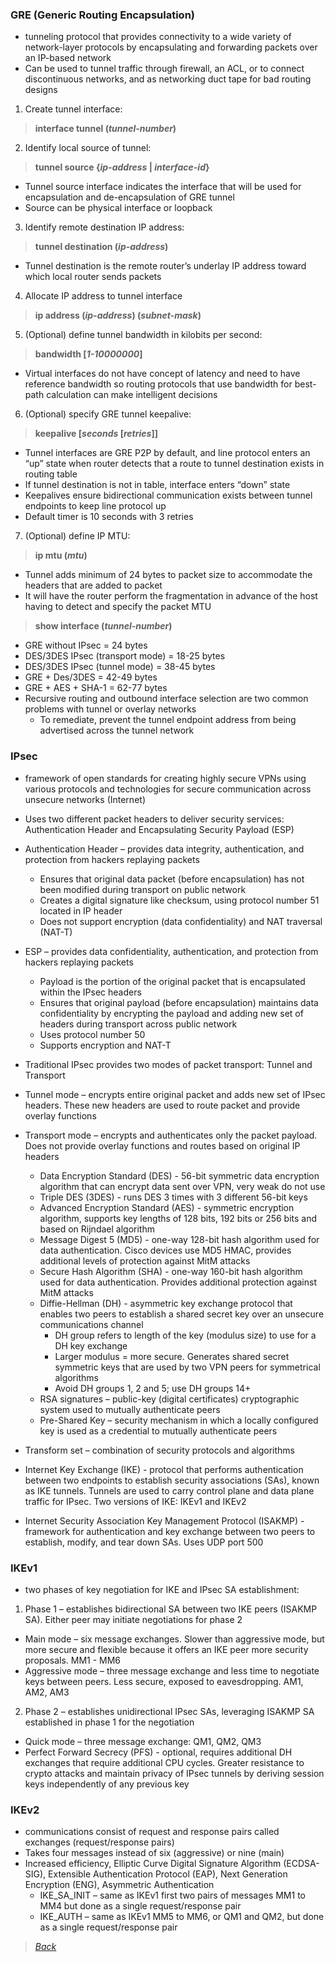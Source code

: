 ### GRE (Generic Routing Encapsulation)  
* tunneling protocol that provides connectivity to a wide variety of network-layer protocols by encapsulating and forwarding packets over an IP-based network  
* Can be used to tunnel traffic through firewall, an ACL, or to connect discontinuous networks, and as networking duct tape for bad routing designs  
1. Create tunnel interface:  
> **interface tunnel (*tunnel-number*)**  
2. Identify local source of tunnel: 
> **tunnel source {*ip-address* | *interface-id*}**  
  * Tunnel source interface indicates the interface that will be used for encapsulation and de-encapsulation of GRE tunnel  
  * Source can be physical interface or loopback  
3. Identify remote destination IP address:  
> **tunnel destination (*ip-address*)**  
  * Tunnel destination is the remote router’s underlay IP address toward which local router sends packets  
4. Allocate IP address to tunnel interface  
> **ip address (*ip-address*) (*subnet-mask*)**  
5. (Optional) define tunnel bandwidth in kilobits per second:  
> **bandwidth [*1-10000000*]**
  * Virtual interfaces do not have concept of latency and need to have reference bandwidth so routing protocols that use bandwidth for best-path calculation can make intelligent decisions  
6.	(Optional) specify GRE tunnel keepalive: 
> **keepalive [*seconds* [*retries*]]**
  * Tunnel interfaces are GRE P2P by default, and line protocol enters an “up” state when router detects that a route to tunnel destination exists in routing table  
  * If tunnel destination is not in table, interface enters “down” state  
  * Keepalives ensure bidirectional communication exists between tunnel endpoints to keep line protocol up  
  * Default timer is 10 seconds with 3 retries  
7.	(Optional) define IP MTU:  
> **ip mtu (*mtu*)**
  * Tunnel adds minimum of 24 bytes to packet size to accommodate the headers that are added to packet  
  * It will have the router perform the fragmentation in advance of the host having to detect and specify the packet MTU  
  
  
> **show interface (*tunnel-number*)**  
* GRE without IPsec = 24 bytes  
* DES/3DES IPsec (transport mode) = 18-25 bytes  
* DES/3DES IPsec (tunnel mode) = 38-45 bytes  
* GRE + Des/3DES = 42-49 bytes  
* GRE + AES + SHA-1 = 62-77 bytes  
* Recursive routing and outbound interface selection are two common problems with tunnel or overlay networks  
  * To remediate, prevent the tunnel endpoint address from being advertised across the tunnel network  
  

### IPsec  
* framework of open standards for creating highly secure VPNs using various protocols and technologies for secure communication across unsecure networks (Internet)  
* Uses two different packet headers to deliver security services: Authentication Header and Encapsulating Security Payload (ESP)  
* Authentication Header – provides data integrity, authentication, and protection from hackers replaying packets  
  * Ensures that original data packet (before encapsulation) has not been modified during transport on public network  
  * Creates a digital signature like checksum, using protocol number 51 located in IP header  
  * Does not support encryption (data confidentiality) and NAT traversal (NAT-T)  
* ESP – provides data confidentiality, authentication, and protection from hackers replaying packets  
  * Payload is the portion of the original packet that is encapsulated within the IPsec headers  
  * Ensures that original payload (before encapsulation) maintains data confidentiality by encrypting the payload and adding new set of headers during transport across public network  
  * Uses protocol number 50  
  * Supports encryption and NAT-T  


* Traditional IPsec provides two modes of packet transport: Tunnel and Transport  
* Tunnel mode – encrypts entire original packet and adds new set of IPsec headers. These new headers are used to route packet and provide overlay functions  
* Transport mode – encrypts and authenticates only the packet payload. Does not provide overlay functions and routes based on original IP headers  
  * Data Encryption Standard (DES) - 56-bit symmetric data encryption algorithm that can encrypt data sent over VPN, very weak do not use  
  * Triple DES (3DES) - runs DES 3 times with 3 different 56-bit keys  
  * Advanced Encryption Standard (AES) - symmetric encryption algorithm, supports key lengths of 128 bits, 192 bits or 256 bits and based on Rijndael algorithm  
  * Message Digest 5 (MD5) - one-way 128-bit hash algorithm used for data authentication. Cisco devices use MD5 HMAC, provides additional levels of protection against MitM attacks  
  * Secure Hash Algorithm (SHA) - one-way 160-bit hash algorithm used for data authentication. Provides additional protection against MitM attacks  
  * Diffie-Hellman (DH) - asymmetric key exchange protocol that enables two peers to establish a shared secret key over an unsecure communications channel  
    * DH group refers to length of the key (modulus size) to use for a DH key exchange  
    * Larger modulus = more secure. Generates shared secret symmetric keys that are used by two VPN peers for symmetrical algorithms  
    * Avoid DH groups 1, 2 and 5; use DH groups 14+  
  * RSA signatures – public-key (digital certificates) cryptographic system used to mutually authenticate peers  
  * Pre-Shared Key – security mechanism in which a locally configured key is used as a credential to mutually authenticate peers  


* Transform set – combination of security protocols and algorithms  
* Internet Key Exchange (IKE) - protocol that performs authentication between two endpoints to establish security associations (SAs), known as IKE tunnels. Tunnels are used to carry control plane and data plane traffic for IPsec. Two versions of IKE: IKEv1 and IKEv2  
* Internet Security Association Key Management Protocol (ISAKMP) - framework for authentication and key exchange between two peers to establish, modify, and tear down SAs. Uses UDP port 500  


### IKEv1  
* two phases of key negotiation for IKE and IPsec SA establishment:
1. Phase 1 – establishes bidirectional SA between two IKE peers (ISAKMP SA). Either peer may initiate negotiations for phase 2  
* Main mode – six message exchanges. Slower than aggressive mode, but more secure and flexible because it offers an IKE peer more security proposals. MM1 - MM6  
* Aggressive mode – three message exchange and less time to negotiate keys between peers. Less secure, exposed to eavesdropping. AM1, AM2, AM3  
 2. Phase 2 – establishes unidirectional IPsec SAs, leveraging ISAKMP SA established in phase 1 for the negotiation  
* Quick mode – three message exchange: QM1, QM2, QM3  
*  Perfect Forward Secrecy (PFS) - optional, requires additional DH exchanges that require additional CPU cycles. Greater resistance to crypto attacks and maintain privacy of IPsec tunnels by deriving session keys independently of any previous key  


### IKEv2
* communications consist of request and response pairs called exchanges (request/response pairs)  
* Takes four messages instead of six (aggressive) or nine (main)  
* Increased efficiency, Elliptic Curve Digital Signature Algorithm (ECDSA-SIG), Extensible Authentication Protocol (EAP), Next Generation Encryption (ENG), Asymmetric Authentication  
  * IKE_SA_INIT – same as IKEv1 first two pairs of messages MM1 to MM4 but done as a single request/response pair  
  * IKE_AUTH – same as IKEv1 MM5 to MM6, or QM1 and QM2, but done as a single request/response pair  


> [*Back*](https://github.com/network-dluong/CCNP-ENCOR/tree/2.0-Virtualization)
